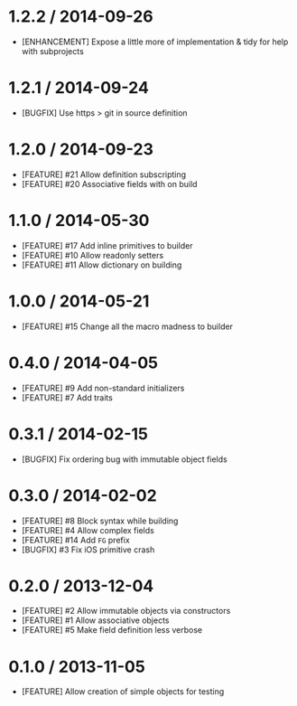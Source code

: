 # 1.2.2 / 2014-09-26

 * [ENHANCEMENT] Expose a little more of implementation & tidy for help with subprojects

# 1.2.1 / 2014-09-24

 * [BUGFIX] Use https > git in source definition

# 1.2.0 / 2014-09-23

 * [FEATURE] #21 Allow definition subscripting
 * [FEATURE] #20 Associative fields with on build

# 1.1.0 / 2014-05-30

 * [FEATURE] #17 Add inline primitives to builder
 * [FEATURE] #10 Allow readonly setters
 * [FEATURE] #11 Allow dictionary on building

# 1.0.0 / 2014-05-21

 * [FEATURE] #15 Change all the macro madness to builder

# 0.4.0 / 2014-04-05

 * [FEATURE] #9 Add non-standard initializers
 * [FEATURE] #7 Add traits

# 0.3.1 / 2014-02-15

 * [BUGFIX] Fix ordering bug with immutable object fields

# 0.3.0 / 2014-02-02

 * [FEATURE] #8 Block syntax while building
 * [FEATURE] #4 Allow complex fields
 * [FEATURE] #14 Add `FG` prefix
 * [BUGFIX] #3 Fix iOS primitive crash

# 0.2.0 / 2013-12-04

 * [FEATURE] #2 Allow immutable objects via constructors
 * [FEATURE] #1 Allow associative objects
 * [FEATURE] #5 Make field definition less verbose

# 0.1.0 / 2013-11-05

 * [FEATURE] Allow creation of simple objects for testing
